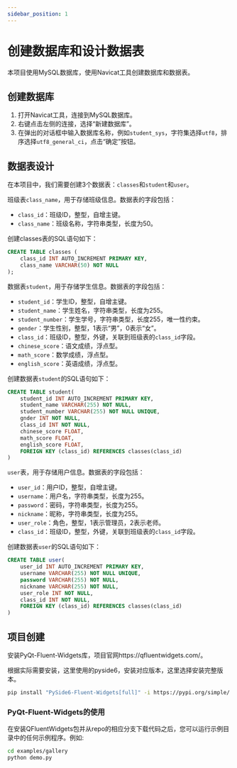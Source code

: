 ```yaml
---
sidebar_position: 1
---
```


# 创建数据库和设计数据表

本项目使用MySQL数据库，使用Navicat工具创建数据库和数据表。


## 创建数据库

1. 打开Navicat工具，连接到MySQL数据库。
2. 右键点击左侧的连接，选择“新建数据库”。
3. 在弹出的对话框中输入数据库名称，例如`student_sys`，字符集选择`utf8`，排序选择`utf8_general_ci`，点击“确定”按钮。

## 数据表设计

在本项目中，我们需要创建3个数据表：`classes`和`student`和`user`。

班级表`class_name`，用于存储班级信息。数据表的字段包括：
- `class_id`：班级ID，整型，自增主键。    
- `class_name`：班级名称，字符串类型，长度为50。

创建classes表的SQL语句如下：

```sql
CREATE TABLE classes (
    class_id INT AUTO_INCREMENT PRIMARY KEY,
    class_name VARCHAR(50) NOT NULL
);
```

数据表`student`，用于存储学生信息。数据表的字段包括：
- `student_id`：学生ID，整型，自增主键。
- `student_name`：学生姓名，字符串类型，长度为255。
- `student_number`：学生学号，字符串类型，长度255，唯一性约束。
- `gender`：学生性别，整型，1表示“男”，0表示“女”。
- `class_id`：班级ID，整型，外键，关联到班级表的`class_id`字段。
- `chinese_score`：语文成绩，浮点型。
- `math_score`：数学成绩，浮点型。
- `english_score`：英语成绩，浮点型。

创建数据表`student`的SQL语句如下：

```sql
CREATE TABLE student(
    student_id INT AUTO_INCREMENT PRIMARY KEY,
    student_name VARCHAR(255) NOT NULL,
    student_number VARCHAR(255) NOT NULL UNIQUE,
    gnder INT NOT NULL,
    class_id INT NOT NULL,
    chinese_score FLOAT,
    math_score FLOAT,
    english_score FLOAT,
    FOREIGN KEY (class_id) REFERENCES classes(class_id)
)
```

`user`表，用于存储用户信息。数据表的字段包括：
- `user_id`：用户ID，整型，自增主键。
- `username`：用户名，字符串类型，长度为255。
- `password`：密码，字符串类型，长度为255。
- `nickname`：昵称，字符串类型，长度为255。
- `user_role`：角色，整型，1表示管理员，2表示老师。
- `class_id`：班级ID，整型，外键，关联到班级表的`class_id`字段。

创建数据表`user`的SQL语句如下：

```sql
CREATE TABLE user(
    user_id INT AUTO_INCREMENT PRIMARY KEY,
    username VARCHAR(255) NOT NULL UNIQUE,
    password VARCHAR(255) NOT NULL,
    nickname VARCHAR(255) NOT NULL,
    user_role INT NOT NULL,
    class_id INT NOT NULL,
    FOREIGN KEY (class_id) REFERENCES classes(class_id)
)
```

## 项目创建

安装PyQt-Fluent-Widgets库，项目官网https://qfluentwidgets.com/。

根据实际需要安装，这里使用的pyside6，安装对应版本，这里选择安装完整版本。

```bash
pip install "PySide6-Fluent-Widgets[full]" -i https://pypi.org/simple/
```

### PyQt-Fluent-Widgets的使用

在安装QFluentWidgets包并从repo的相应分支下载代码之后，您可以运行示例目录中的任何示例程序。例如:

```bash
cd examples/gallery
python demo.py
```






